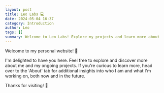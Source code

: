 ```yaml
---
layout: post
title: Leo Labs 💻
date: 2024-05-04 16:37
category: Introduction
author: Leo
tags: []
summary: Welcome to Leo Labs! Explore my projects and learn more about me.
---
```


Welcome to my personal website! 🚀

I'm delighted to have you here. Feel free to explore and discover more about me and my ongoing projects. If you're curious to learn more, head over to the 'About' tab for additional insights into who I am and what I'm working on, both now and in the future.

Thanks for visiting! 👋